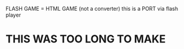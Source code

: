 FLASH GAME = HTML GAME
(not a converter)
this is a PORT via flash player
# THIS WAS TOO LONG TO MAKE
